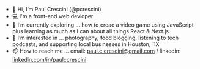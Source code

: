 - 👋  Hi, I’m Paul Crescini (@pcrescini) 
- 💻  I'm a front-end web devloper
- 🔎  I’m currently exploring ... how to creae a video game using JavaScript plus learning as much as I can about all things React & Next.js
- 👀  I’m interested in ... photography, food blogging, listening to tech podcasts, and supporting local businesses in Houston, TX
- 📫  How to reach me ... email: [paul.c.crescini@gmail.com](mailto:paul.c.crescini@gmail.com) / linkedin: [linkedin.com/in/paulccrescini](https://www.linkedin.com/in/paulccrescini/)
